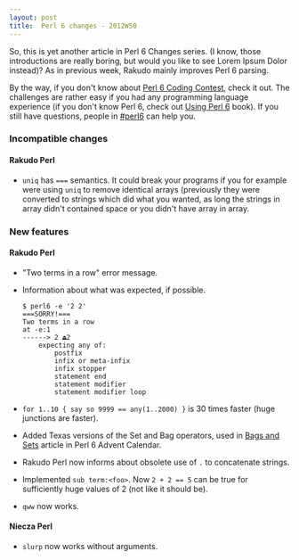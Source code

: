 ```yaml
---
layout: post
title:  Perl 6 changes - 2012W50
---
```

So, this is yet another article in Perl 6 Changes series. (I know,
those introductions are really boring, but would you like to see Lorem
Ipsum Dolor instead)? As in previous week, Rakudo mainly improves
Perl 6 parsing.

By the way, if you don't know about [Perl 6 Coding Contest], check it
out. The challenges are rather easy if you had any programming language
experience (if you don't know Perl 6, check out [Using Perl 6] book).
If you still have questions, people in [#perl6] can help you.

### Incompatible changes
#### Rakudo Perl
* `uniq` has `===` semantics. It could break your programs if you for
  example were using `uniq` to remove identical arrays (previously they
  were converted to strings which did what you wanted, as long the
  strings in array didn't contained space or you didn't have array in
  array.

### New features
#### Rakudo Perl
* "Two terms in a row" error message.
* Information about what was expected, if possible.

      $ perl6 -e '2 2'
      ===SORRY!===
      Two terms in a row
      at -e:1
      ------> 2 ⏏2
          expecting any of:
              postfix
              infix or meta-infix
              infix stopper
              statement end
              statement modifier
              statement modifier loop

* `for 1..10 { say so 9999 == any(1..2000) }` is 30 times faster
  (huge junctions are faster).
* Added Texas versions of the Set and Bag operators, used in
  [Bags and Sets] article in Perl 6 Advent Calendar.
* Rakudo Perl now informs about obsolete use of `.` to concatenate
  strings.
* Implemented `sub term:<foo>`. Now `2 + 2 == 5` can be true for
  sufficiently huge values of 2 (not like it should be).
* `qww` now works.

#### Niecza Perl
* `slurp` now works without arguments.

[Perl 6 Coding Contest]: http://strangelyconsistent.org/blog/the-2012-perl-6-coding-contest "Strangely Consistent - The 2012 Perl 6 Coding Contest"
[Using Perl 6]: https://github.com/perl6/book/downloads "GitHub: perl6/book (Downloads)"
[#perl6]: irc://chat.freenode.net/perl6 "Freenode: #perl6"
[Bags and Sets]: https://perl6advent.wordpress.com/2012/12/13/day-13-bags-and-sets/ "Perl 6 Advent: Day 13 - Bags and Sets"
